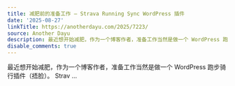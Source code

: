 ```yaml
---
title: 减肥前的准备工作 – Strava Running Sync WordPress 插件
date: '2025-08-27'
linkTitle: https://anotherdayu.com/2025/7223/
source: Another Dayu
description: 最近想开始减肥，作为一个博客作者，准备工作当然是做一个 WordPress 跑步骑行插件（捂脸）。 Strav ...
disable_comments: true
---
```

最近想开始减肥，作为一个博客作者，准备工作当然是做一个 WordPress 跑步骑行插件（捂脸）。 Strav ...